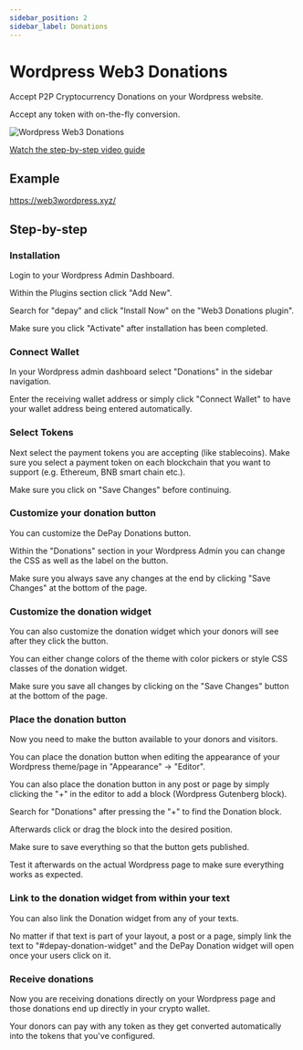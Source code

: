 ```yaml
---
sidebar_position: 2
sidebar_label: Donations
---
```


# Wordpress Web3 Donations

Accept P2P Cryptocurrency Donations on your Wordpress website.

Accept any token with on-the-fly conversion.

![Wordpress Web3 Donations](/img/plugins/Wordpress-Web3-Donations.svg)

[<FontAwesomeIcon icon="fa-brands fa-youtube" /> Watch the step-by-step video guide](https://depay.com/how-to/accept-web3-cryptocurrency-donations-on-wordpress-3kmut5La6fMFiv7lHCfaeF)

## Example

https://web3wordpress.xyz/

## Step-by-step

### Installation

Login to your Wordpress Admin Dashboard.

Within the Plugins section click "Add New".

Search for "depay" and click "Install Now" on the "Web3 Donations plugin".

Make sure you click "Activate" after installation has been completed.

### Connect Wallet

In your Wordpress admin dashboard select "Donations" in the sidebar navigation.

Enter the receiving wallet address or simply click "Connect Wallet" to have your wallet address being entered automatically.

### Select Tokens

Next select the payment tokens you are accepting (like stablecoins). Make sure you select a payment token on each blockchain that you want to support (e.g. Ethereum, BNB smart chain etc.).

Make sure you click on "Save Changes" before continuing.

### Customize your donation button

You can customize the DePay Donations button.

Within the "Donations" section in your Wordpress Admin you can change the CSS as well as the label on the button.

Make sure you always save any changes at the end by clicking "Save Changes" at the bottom of the page.

### Customize the donation widget

You can also customize the donation widget which your donors will see after they click the button.

You can either change colors of the theme with color pickers or style CSS classes of the donation widget.

Make sure you save all changes by clicking on the "Save Changes" button at the bottom of the page.

### Place the donation button

Now you need to make the button available to your donors and visitors.

You can place the donation button when editing the appearance of your Wordpress theme/page in "Appearance" -> "Editor".

You can also place the donation button in any post or page by simply clicking the "+" in the editor to add a block (Wordpress Gutenberg block).

Search for "Donations" after pressing the "+" to find the Donation block.

Afterwards click or drag the block into the desired position.

Make sure to save everything so that the button gets published.

Test it afterwards on the actual Wordpress page to make sure everything works as expected.

### Link to the donation widget from within your text

You can also link the Donation widget from any of your texts.

No matter if that text is part of your layout, a post or a page, simply link the text to "#depay-donation-widget" and the DePay Donation widget will open once your users click on it.

### Receive donations

Now you are receiving donations directly on your Wordpress page and those donations end up directly in your crypto wallet.

Your donors can pay with any token as they get converted automatically into the tokens that you've configured.
